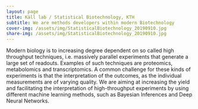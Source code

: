 ```yaml
---
layout: page
title: Käll lab / Statistical Biotechnology, KTH
subtitle: We are methods developers within modern Biotechnology
cover-img: /assets/img/StatisticalBiotechnology_20190910.jpg
share-img: /assets/img/StatisticalBiotechnology_20190910.jpg
---
```


Modern biology is to increasing degree dependent on so called high throughput techniques, i.e. massively parallel experiments that generate a large set of readouts. Examples of such techniques are proteomics, metabolomics and transcriptomics. A common challenge for these kinds of experiments is that the interpretation of the outcomes, as the individual measurements are of varying quality. We are aiming at increasing the yield and facilitating the interpretation of high-throughput experiments by using different machine learning methods, such as Bayesian Inferences and Deep Neural Networks.
